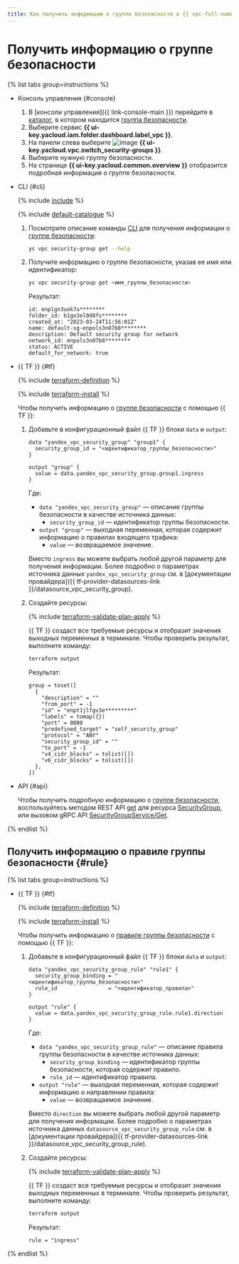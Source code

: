 ```yaml
---
title: Как получить информацию о группе безопасности в {{ vpc-full-name }}
---
```


# Получить информацию о группе безопасности

{% list tabs group=instructions %}

- Консоль управления {#console}

  1. В [консоли управления]({{ link-console-main }}) перейдите в [каталог](../../resource-manager/concepts/resources-hierarchy.md#folder), в котором находится [группа безопасности](../concepts/security-groups.md).
  1. Выберите сервис **{{ ui-key.yacloud.iam.folder.dashboard.label_vpc }}**.
  1. На панели слева выберите ![image](../../_assets/console-icons/shield.svg) **{{ ui-key.yacloud.vpc.switch_security-groups }}**.
  1. Выберите нужную группу безопасности.
  1. На странице **{{ ui-key.yacloud.common.overview }}** отобразится подробная информация о группе безопасности.

- CLI {#cli}

  {% include [include](../../_includes/cli-install.md) %}

  {% include [default-catalogue](../../_includes/default-catalogue.md) %}

  1. Посмотрите описание команды [CLI](../../cli/) для получения информации о [группе безопасности](../concepts/security-groups.md):

     ```bash
     yc vpc security-group get --help
     ```

  1. Получите информацию о группе безопасности, указав ее имя или идентификатор:

     ```bash
     yc vpc security-group get <имя_группы_безопасности>
     ```

     Результат:

     ```text
     id: enplgn3uok7u********
     folder_id: b1go3el0d8fs********
     created_at: "2023-03-24T11:56:01Z"
     name: default-sg-enpols3n07b8********
     description: Default security group for network
     network_id: enpols3n07b8********
     status: ACTIVE
     default_for_network: true
     ```

- {{ TF }} {#tf}

  {% include [terraform-definition](../../_tutorials/_tutorials_includes/terraform-definition.md) %}

  {% include [terraform-install](../../_includes/terraform-install.md) %}

  Чтобы получить информацию о [группе безопасности](../concepts/security-groups.md) с помощью {{ TF }}:

  1. Добавьте в конфигурационный файл {{ TF }} блоки `data` и `output`:

     ```hcl
     data "yandex_vpc_security_group" "group1" {
       security_group_id = "<идентификатор_группы_безопасности>"
     }

     output "group" {
       value = data.yandex_vpc_security_group.group1.ingress
     }
     ```

     Где:
     * `data "yandex_vpc_security_group"` — описание группы безопасности в качестве источника данных:
       * `security_group_id` — идентификатор группы безопасности.
     * `output "group"` — выходная переменная, которая содержит информацию о правилах входящего трафика:
       * `value` — возвращаемое значение.

     Вместо `ingress` вы можете выбрать любой другой параметр для получения информации. Более подробно о параметрах источника данных `yandex_vpc_security_group` см. в [документации провайдера]({{ tf-provider-datasources-link }}/datasource_vpc_security_group).    

  1. Создайте ресурсы:

     {% include [terraform-validate-plan-apply](../../_tutorials/_tutorials_includes/terraform-validate-plan-apply.md) %}

     {{ TF }} создаст все требуемые ресурсы и отобразит значения выходных переменных в терминале. Чтобы проверить результат, выполните команду:

     ```bash
     terraform output
     ```

     Результат:

     ```text
     group = toset([
       {
         "description" = ""
         "from_port" = -1
         "id" = "enpt1jlfgv3e*********"
         "labels" = tomap({})
         "port" = 8000
         "predefined_target" = "self_security_group"
         "protocol" = "ANY"
         "security_group_id" = ""
         "to_port" = -1
         "v4_cidr_blocks" = tolist([])
         "v6_cidr_blocks" = tolist([])
       },
     ])
     ```

- API {#api}

  Чтобы получить подробную информацию о [группе безопасности](../concepts/security-groups.md), воспользуйтесь методом REST API [get](../api-ref/SecurityGroup/get) для ресурса [SecurityGroup](../api-ref/SecurityGroup/index.md), или вызовом gRPC API [SecurityGroupService/Get](../api-ref/grpc/security_group_service.md#Get).

{% endlist %}

## Получить информацию о правиле группы безопасности {#rule}

{% list tabs group=instructions %}

- {{ TF }} {#tf}

  {% include [terraform-definition](../../_tutorials/_tutorials_includes/terraform-definition.md) %}

  {% include [terraform-install](../../_includes/terraform-install.md) %}

  Чтобы получить информацию о [правиле группы безопасности](../concepts/security-groups.md#security-groups-structure) с помощью {{ TF }}:

  1. Добавьте в конфигурационный файл {{ TF }} блоки `data` и `output`:

     ```hcl
     data "yandex_vpc_security_group_rule" "rule1" {
       security_group_binding = "<идентификатор_группы_безопасности>"
       rule_id                = "<идентификатор_правила>"
     }

     output "rule" {
       value = data.yandex_vpc_security_group_rule.rule1.direction
     }
     ```

     Где:
     * `data "yandex_vpc_security_group_rule"` — описание правила группы безопасности в качестве источника данных:
       * `security_group_binding` — идентификатор группы безопасности, которая содержит правило.
       * `rule_id` — идентификатор правила.
     * `output "rule"` — выходная переменная, которая содержит информацию о направлении правила:
       * `value` — возвращаемое значение.

     Вместо `direction` вы можете выбрать любой другой параметр для получения информации. Более подробно о параметрах источника данных `datasource_vpc_security_group_rule` см. в [документации провайдера]({{ tf-provider-datasources-link }}/datasource_vpc_security_group_rule).

  1. Создайте ресурсы:

     {% include [terraform-validate-plan-apply](../../_tutorials/_tutorials_includes/terraform-validate-plan-apply.md) %}

     {{ TF }} создаст все требуемые ресурсы и отобразит значения выходных переменных в терминале. Чтобы проверить результат, выполните команду:

     ```bash
     terraform output
     ```

     Результат:

     ```text
     rule = "ingress"
     ```

{% endlist %}
